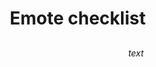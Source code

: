 # Emote checklist

<style>
* {box-sizing: border-box;}
p {max-width: 80em; padding: 0.25em;}
figure {
	display: inline-block;
	margin: 0; padding: 0;
}
figcaption
{
	text-align: center;
	/* There's a bit of a gap above the caption, which seems wrong.
	Move that gap to the bottom instead. */
	margin-top: -0.25em;
	margin-bottom: 0.25em;
}
img {
	filter: saturate(0);
	border: 2px solid transparent;
	/* Some of the HypeUnicorn emotes aren't full size, so force them to 112x112 */
	width: 116px; height: 116px; /* == 112 plus two borders */
}
img:hover {filter: saturate(1);}
img.have, $$emotes$$ {filter: saturate(1); border-color: green;}
</style>

$$text$$
